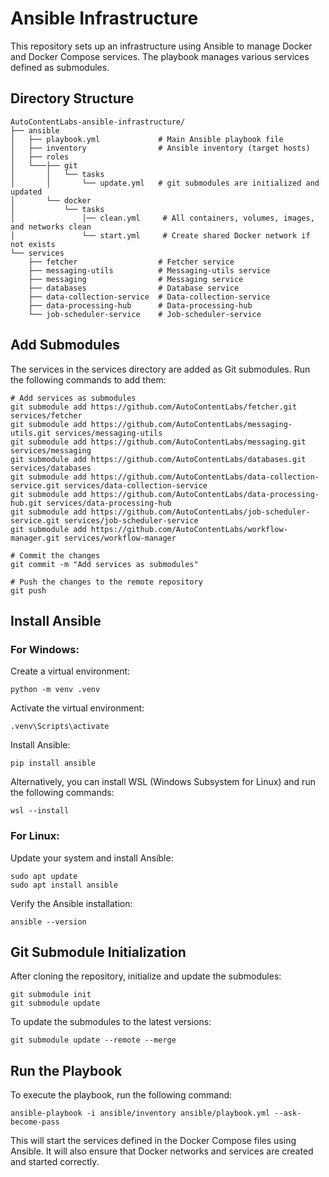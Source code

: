 # Ansible Infrastructure

This repository sets up an infrastructure using Ansible to manage Docker and Docker Compose services. The playbook manages various services defined as submodules.

## Directory Structure

```
AutoContentLabs-ansible-infrastructure/
├── ansible
│   ├── playbook.yml             # Main Ansible playbook file
│   ├── inventory                # Ansible inventory (target hosts)
│   ├── roles
│   └───├── git
│       │   └── tasks
│       │       └── update.yml   # git submodules are initialized and updated
│       └── docker
│           └── tasks
│               │── clean.yml     # All containers, volumes, images, and networks clean
│               └── start.yml     # Create shared Docker network if not exists
└── services
    ├── fetcher                  # Fetcher service
    ├── messaging-utils          # Messaging-utils service
    ├── messaging                # Messaging service
    ├── databases                # Database service
    ├── data-collection-service  # Data-collection-service
    ├── data-processing-hub      # Data-processing-hub
    └── job-scheduler-service    # Job-scheduler-service
```

## Add Submodules

The services in the services directory are added as Git submodules. Run the following commands to add them:

```
# Add services as submodules
git submodule add https://github.com/AutoContentLabs/fetcher.git services/fetcher
git submodule add https://github.com/AutoContentLabs/messaging-utils.git services/messaging-utils
git submodule add https://github.com/AutoContentLabs/messaging.git services/messaging
git submodule add https://github.com/AutoContentLabs/databases.git services/databases
git submodule add https://github.com/AutoContentLabs/data-collection-service.git services/data-collection-service
git submodule add https://github.com/AutoContentLabs/data-processing-hub.git services/data-processing-hub
git submodule add https://github.com/AutoContentLabs/job-scheduler-service.git services/job-scheduler-service
git submodule add https://github.com/AutoContentLabs/workflow-manager.git services/workflow-manager

# Commit the changes
git commit -m "Add services as submodules"

# Push the changes to the remote repository
git push
```

## Install Ansible

### For Windows:

Create a virtual environment:

```
python -m venv .venv
```

Activate the virtual environment:

```
.venv\Scripts\activate
```

Install Ansible:

```
pip install ansible
```

Alternatively, you can install WSL (Windows Subsystem for Linux) and run the following commands:

```
wsl --install
```

### For Linux:

Update your system and install Ansible:

```
sudo apt update
sudo apt install ansible
```

Verify the Ansible installation:

```
ansible --version
```

## Git Submodule Initialization

After cloning the repository, initialize and update the submodules:

```
git submodule init
git submodule update
```

To update the submodules to the latest versions:

```
git submodule update --remote --merge
```

## Run the Playbook

To execute the playbook, run the following command:

```
ansible-playbook -i ansible/inventory ansible/playbook.yml --ask-become-pass
```

This will start the services defined in the Docker Compose files using Ansible. It will also ensure that Docker networks and services are created and started correctly.
